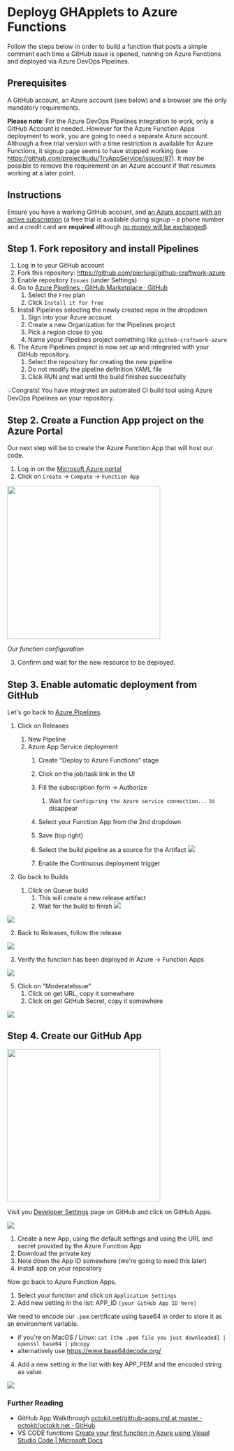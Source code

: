 
# Deployg GHApplets to Azure Functions

Follow the steps below in order to build a function that posts a simple comment each time a GitHub issue is opened, running on Azure Functions and deployed via Azure DevOps Pipelines.

## Prerequisites

A GitHub account, an Azure account (see below) and a browser are the only mandatory requirements.

**Please note**: For the Azure DevOps Pipelines integration to work, only a GitHub Account is needed. However for the Azure Function Apps deployment to work, you are going to need a separate Azure account. Although a free trial version with a time restriction is available for Azure Functions, it signup page seems to have stopped working (see https://github.com/projectkudu/TryAppService/issues/87). It may be possible to remove the requirement on an Azure account if that resumes working at a later point.

## Instructions

Ensure you have a working GitHub account, and [an Azure account with an active subscription](https://signup.azure.com ) (a free trial is available during signup – a phone number and a credit card are **required** although [no money will be exchanged](https://azure.microsoft.com/en-gb/offers/ms-azr-0044p/)).

## Step 1. Fork repository and install Pipelines

1. Log in to your GitHub account
2. Fork this repository: https://github.com/pierluigi/github-craftwork-azure
3. Enable repository `Issues` (under Settings)
4. Go to [Azure Pipelines · GitHub Marketplace · GitHub](https://github.com/marketplace/azure-pipelines)
	1. Select the `Free` plan
	2. Click `Install it for free`
5. Install Pipelines selecting the newly created repo in the dropdown
	1. Sign into your Azure account
	2. Create a new Organization for the Pipelines project
	3. Pick a region close to you
	4. Name yopur Pipelines project something like `github-craftwork-azure`
6. The Azure Pipelines project is now set up and integrated with your GitHub repository.
	1. Select the repository for creating the new pipeline
	2. Do not modify the pipeline definition YAML file
	3. Click RUN and wait until the build finishes successfully

💡Congrats! You have integrated an automated CI build tool using Azure DevOps Pipelines on your repository.

## Step 2. Create a Function App project on the Azure Portal

Our next step will be to create the Azure Function App that will host our code.

1. Log in on the [Microsoft Azure portal](https://portal.azure.com/)
2. Click on `Create` -> `Compute` -> `Function App`

<img src="readme/BC9B4CDC-4C1D-4009-83F7-7D52B185FA3E.png" width="350" >

*Our function configuration*

3. Confirm and wait for the new resource to be deployed.


## Step 3. Enable automatic deployment from GitHub

Let's go back to [Azure Pipelines](https://dev.azure.com).

1. Click on Releases
	1. New Pipeline
	2. Azure App Service deployment
		1. Create “Deploy to Azure Functions” stage

		3. Click on the job/task link in the UI
		4. Fill the subscription form -> Authorize
			1. Wait for `Configuring the Azure service connection...` to disappear
		5. Select your Function App from the 2nd dropdown
		6. Save (top right)
		7. Select the build pipeline as a source for the Artifact 
![](readme/486F6C94-DE01-45FC-B718-97B83DFB3017.png)
		8. Enable the Continuous deployment trigger

1. Go back to Builds
	1. Click on Queue build
		1. This will create a new release artifact
		2. Wait for the build to finish
![](readme/B224C33F-288B-4530-B8EB-29363E2895D1.png)

![](readme/7C8657FD-2FAE-410A-BAC5-45895144668E.png)

2. Back to Releases, follow the release

![](readme/6DF951A7-650A-4F3D-826E-07621EE9C8EA.png)

3. Verify the function has been deployed in Azure -> Function Apps

![](readme/732755B0-9161-419F-9E22-8B2F608A613E.png)


5. Click on “ModerateIssue”
	1. Click on get URL, copy it somewhere 
	2. Click on get GitHub Secret, copy it somewhere
	
![](readme/9103F5FA-1A99-4680-A3AA-902E805956DD.png)

## Step 4. Create our GitHub App
<img src="readme/B039EE86-02E4-43B1-87DB-6C5CA8FCF068.png" width="350" >

Visit you [Developer Settings](https://github.com/settings/apps) page on GitHub and click on GitHub Apps. 

![](readme/D302A190-1134-418E-AAA2-158FCCB9B15E.png)

1. Create a new App, using the default settings and using the URL and secret provided by the Azure Function App
2. Download the private key
3. Note down the App ID somewhere (we're going to need this later)
4. Install app on your repository

Now go back to Azure Function Apps.

1. Select your function and click on `Application Settings`
2. Add new setting in the list: APP_ID `[your GitHub App ID here]`

We need to encode our `.pem` certificate using base64 in order to store it as an environment variable.

- if you're on MacOS / Linux: `cat [the .pem file you just downloaded] | openssl base64 | pbcopy`
- alternatively use https://www.base64decode.org/ 
	
4. Add a new setting in the list with key APP_PEM and the encoded string as value.

![](readme/1ADDAD91-4F30-43DA-93D3-92ED418F9247.png)


### Further Reading

- GitHub App Walkthrough [octokit.net/github-apps.md at master · octokit/octokit.net · GitHub](https://github.com/octokit/octokit.net/blob/master/docs/github-apps.md#github-app-walkthrough) 
- VS CODE functions
[Create your first function in Azure using Visual Studio Code | Microsoft Docs](https://docs.microsoft.com/en-us/azure/azure-functions/functions-create-first-function-vs-code)


